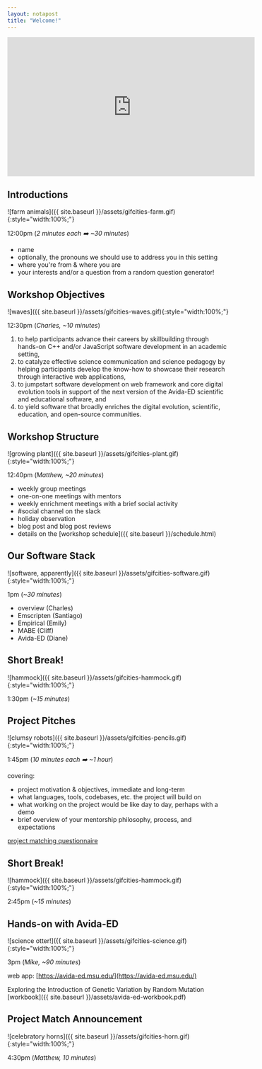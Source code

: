 ```yaml
---
layout: notapost
title: "Welcome!"
---
```


<iframe width="560" height="315" src="https://www.youtube.com/embed/hvHI-XE0a6E" frameborder="0" allow="accelerometer; autoplay; encrypted-media; gyroscope; picture-in-picture" allowfullscreen></iframe>

## Introductions

![farm animals]({{ site.baseurl }}/assets/gifcities-farm.gif){:style="width:100%;"}

12:00pm (*2 minutes each :arrow_right: ~30 minutes*)

* name
* optionally, the pronouns we should use to address you in this setting
* where you're from & where you are
* your interests and/or a question from a random question generator!

## Workshop Objectives

![waves]({{ site.baseurl }}/assets/gifcities-waves.gif){:style="width:100%;"}

12:30pm (*Charles, ~10 minutes*)

1. to help participants advance their careers by skillbuilding through hands-on C++ and/or JavaScript software development in an academic setting,
2. to catalyze effective science communication and science pedagogy by helping participants develop the know-how to showcase their research through interactive web applications,
3. to jumpstart software development on web framework and core digital evolution tools in support of the next version of the Avida-ED scientific and educational software, and
4. to yield software that broadly enriches the digital evolution, scientific, education, and open-source communities.

## Workshop Structure

![growing plant]({{ site.baseurl }}/assets/gifcities-plant.gif){:style="width:100%;"}

12:40pm (*Matthew, ~20 minutes*)

* weekly group meetings
* one-on-one meetings with mentors
* weekly enrichment meetings with a brief social activity
* #social channel on the slack
* holiday observation
* blog post and blog post reviews
* details on the [workshop schedule]({{ site.baseurl }}/schedule.html)

## Our Software Stack

![software, apparently]({{ site.baseurl }}/assets/gifcities-software.gif){:style="width:100%;"}

1pm (*~30 minutes*)

* overview (Charles)
* Emscripten (Santiago)
* Empirical (Emily)
* MABE (Cliff)
* Avida-ED (Diane)

## Short Break!

![hammock]({{ site.baseurl }}/assets/gifcities-hammock.gif){:style="width:100%;"}

1:30pm (*~15 minutes*)

## Project Pitches

![clumsy robots]({{ site.baseurl }}/assets/gifcities-pencils.gif){:style="width:100%;"}

1:45pm (*10 minutes each :arrow_right: ~1 hour*)

covering:
* project motivation & objectives, immediate and long-term
* what languages, tools, codebases, etc. the project will build on
* what working on the project would be like day to day, perhaps with a demo
* brief overview of your mentorship philosophy, process, and expectations

[project matching questionnaire](https://mmore500.com/hopto/be)

## Short Break!

![hammock]({{ site.baseurl }}/assets/gifcities-hammock.gif){:style="width:100%;"}

2:45pm (*~15 minutes*)

## Hands-on with Avida-ED

![science otter!]({{ site.baseurl }}/assets/gifcities-science.gif){:style="width:100%;"}

3pm (*Mike, ~90 minutes*)

web app: [https://avida-ed.msu.edu/](https://avida-ed.msu.edu/)

Exploring the Introduction of Genetic Variation by Random Mutation [workbook]({{ site.baseurl }}/assets/avida-ed-workbook.pdf)

## Project Match Announcement

![celebratory horns]({{ site.baseurl }}/assets/gifcities-horn.gif){:style="width:100%;"}

4:30pm (*Matthew, 10 minutes*)
